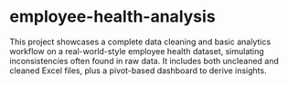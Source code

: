 # employee-health-analysis
This project showcases a complete data cleaning and basic analytics workflow on a real-world-style employee health dataset, simulating inconsistencies often found in raw data. It includes both uncleaned and cleaned Excel files, plus a pivot-based dashboard to derive insights.
